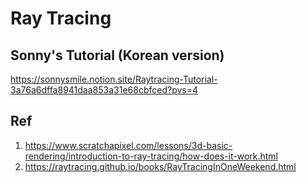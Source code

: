 # Ray Tracing

## Sonny's Tutorial (Korean version)
https://sonnysmile.notion.site/Raytracing-Tutorial-3a76a6dffa8941daa853a31e68cbfced?pvs=4

## Ref
1. https://www.scratchapixel.com/lessons/3d-basic-rendering/introduction-to-ray-tracing/how-does-it-work.html
2. https://raytracing.github.io/books/RayTracingInOneWeekend.html
